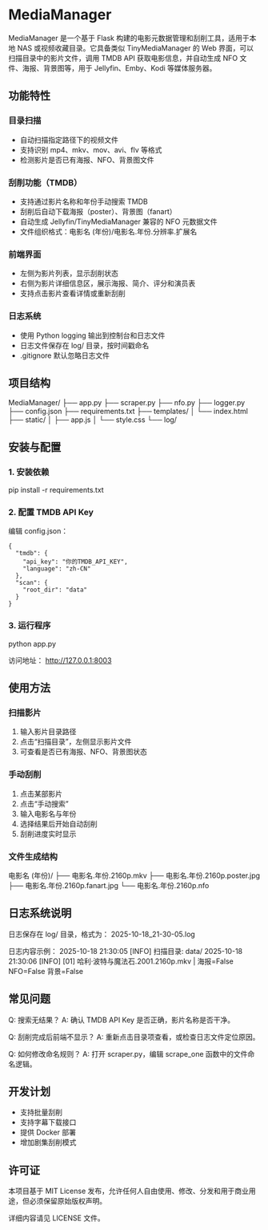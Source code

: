# MediaManager

MediaManager 是一个基于 Flask 构建的电影元数据管理和刮削工具，适用于本地 NAS 或视频收藏目录。它具备类似 TinyMediaManager 的 Web 界面，可以扫描目录中的影片文件，调用 TMDB API 获取电影信息，并自动生成 NFO 文件、海报、背景图等，用于 Jellyfin、Emby、Kodi 等媒体服务器。

## 功能特性

### 目录扫描
- 自动扫描指定路径下的视频文件
- 支持识别 mp4、mkv、mov、avi、flv 等格式
- 检测影片是否已有海报、NFO、背景图文件

### 刮削功能（TMDB）
- 支持通过影片名称和年份手动搜索 TMDB
- 刮削后自动下载海报（poster）、背景图（fanart）
- 自动生成 Jellyfin/TinyMediaManager 兼容的 NFO 元数据文件
- 文件组织格式：电影名 (年份)/电影名.年份.分辨率.扩展名

### 前端界面
- 左侧为影片列表，显示刮削状态
- 右侧为影片详细信息区，展示海报、简介、评分和演员表
- 支持点击影片查看详情或重新刮削

### 日志系统
- 使用 Python logging 输出到控制台和日志文件
- 日志文件保存在 log/ 目录，按时间戳命名
- .gitignore 默认忽略日志文件

## 项目结构

MediaManager/
├── app.py
├── scraper.py
├── nfo.py
├── logger.py
├── config.json
├── requirements.txt
├── templates/
│   └── index.html
├── static/
│   ├── app.js
│   └── style.css
└── log/

## 安装与配置

### 1. 安装依赖
pip install -r requirements.txt

### 2. 配置 TMDB API Key
编辑 config.json：
```
{
  "tmdb": {
    "api_key": "你的TMDB_API_KEY",
    "language": "zh-CN"
  },
  "scan": {
    "root_dir": "data"
  }
}
```

### 3. 运行程序
python app.py

访问地址：
http://127.0.0.1:8003

## 使用方法

### 扫描影片
1. 输入影片目录路径
2. 点击“扫描目录”，左侧显示影片文件
3. 可查看是否已有海报、NFO、背景图状态

### 手动刮削
1. 点击某部影片
2. 点击“手动搜索”
3. 输入电影名与年份
4. 选择结果后开始自动刮削
5. 刮削进度实时显示

### 文件生成结构
电影名 (年份)/
├── 电影名.年份.2160p.mkv
├── 电影名.年份.2160p.poster.jpg
├── 电影名.年份.2160p.fanart.jpg
└── 电影名.年份.2160p.nfo

## 日志系统说明

日志保存在 log/ 目录，格式为：
2025-10-18_21-30-05.log

日志内容示例：
2025-10-18 21:30:05 [INFO] 扫描目录: data/
2025-10-18 21:30:06 [INFO] [01] 哈利·波特与魔法石.2001.2160p.mkv | 海报=False NFO=False 背景=False

## 常见问题

Q: 搜索无结果？
A: 确认 TMDB API Key 是否正确，影片名称是否干净。

Q: 刮削完成后前端不显示？
A: 重新点击目录项查看，或检查日志文件定位原因。

Q: 如何修改命名规则？
A: 打开 scraper.py，编辑 scrape_one 函数中的文件命名逻辑。

## 开发计划
- 支持批量刮削
- 支持字幕下载接口
- 提供 Docker 部署
- 增加剧集刮削模式

## 许可证

本项目基于 MIT License 发布，允许任何人自由使用、修改、分发和用于商业用途，但必须保留原始版权声明。

详细内容请见 LICENSE 文件。
